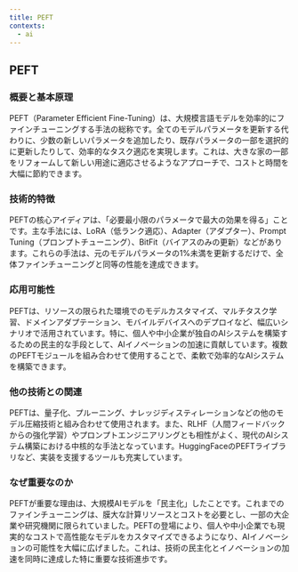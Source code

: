 ```yaml
---
title: PEFT
contexts:
  - ai
---
```


## PEFT

<Context name="ai">

### 概要と基本原理
PEFT（Parameter Efficient Fine-Tuning）は、大規模言語モデルを効率的にファインチューニングする手法の総称です。全てのモデルパラメータを更新する代わりに、少数の新しいパラメータを追加したり、既存パラメータの一部を選択的に更新したりして、効率的なタスク適応を実現します。これは、大きな家の一部をリフォームして新しい用途に適応させるようなアプローチで、コストと時間を大幅に節約できます。

### 技術的特徴
PEFTの核心アイディアは、「必要最小限のパラメータで最大の効果を得る」ことです。主な手法には、LoRA（低ランク適応）、Adapter（アダプター）、Prompt Tuning（プロンプトチューニング）、BitFit（バイアスのみの更新）などがあります。これらの手法は、元のモデルパラメータの1%未満を更新するだけで、全体ファインチューニングと同等の性能を達成できます。

### 応用可能性
PEFTは、リソースの限られた環境でのモデルカスタマイズ、マルチタスク学習、ドメインアダプテーション、モバイルデバイスへのデプロイなど、幅広いシナリオで活用されています。特に、個人や中小企業が独自のAIシステムを構築するための民主的な手段として、AIイノベーションの加速に貢献しています。複数のPEFTモジュールを組み合わせて使用することで、柔軟で効率的なAIシステムを構築できます。

### 他の技術との関連
PEFTは、量子化、プルーニング、ナレッジディスティレーションなどの他のモデル圧縮技術と組み合わせて使用されます。また、RLHF（人間フィードバックからの強化学習）やプロンプトエンジニアリングとも相性がよく、現代のAIシステム構築における中核的な手法となっています。HuggingFaceのPEFTライブラリなど、実装を支援するツールも充実しています。

### なぜ重要なのか
PEFTが重要な理由は、大規模AIモデルを「民主化」したことです。これまでのファインチューニングは、膜大な計算リソースとコストを必要とし、一部の大企業や研究機関に限られていました。PEFTの登場により、個人や中小企業でも現実的なコストで高性能なモデルをカスタマイズできるようになり、AIイノベーションの可能性を大幅に広げました。これは、技術の民主化とイノベーションの加速を同時に達成した特に重要な技術進歩です。

</Context>
